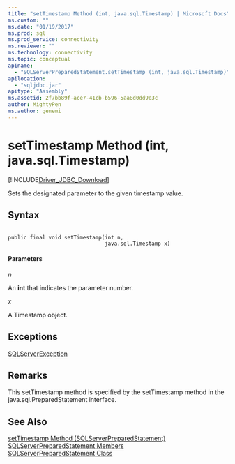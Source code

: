 ```yaml
---
title: "setTimestamp Method (int, java.sql.Timestamp) | Microsoft Docs"
ms.custom: ""
ms.date: "01/19/2017"
ms.prod: sql
ms.prod_service: connectivity
ms.reviewer: ""
ms.technology: connectivity
ms.topic: conceptual
apiname: 
  - "SQLServerPreparedStatement.setTimestamp (int, java.sql.Timestamp)"
apilocation: 
  - "sqljdbc.jar"
apitype: "Assembly"
ms.assetid: 2f7bb89f-ace7-41cb-b596-5aa8d0dd9e3c
author: MightyPen
ms.author: genemi
---
```

# setTimestamp Method (int, java.sql.Timestamp)
[!INCLUDE[Driver_JDBC_Download](../../../includes/driver_jdbc_download.md)]

  Sets the designated parameter to the given timestamp value.  
  
## Syntax  
  
```  
  
public final void setTimestamp(int n,  
                               java.sql.Timestamp x)  
```  
  
#### Parameters  
 *n*  
  
 An **int** that indicates the parameter number.  
  
 *x*  
  
 A Timestamp object.  
  
## Exceptions  
 [SQLServerException](../../../connect/jdbc/reference/sqlserverexception-class.md)  
  
## Remarks  
 This setTimestamp method is specified by the setTimestamp method in the java.sql.PreparedStatement interface.  
  
## See Also  
 [setTimestamp Method &#40;SQLServerPreparedStatement&#41;](../../../connect/jdbc/reference/settimestamp-method-sqlserverpreparedstatement.md)   
 [SQLServerPreparedStatement Members](../../../connect/jdbc/reference/sqlserverpreparedstatement-members.md)   
 [SQLServerPreparedStatement Class](../../../connect/jdbc/reference/sqlserverpreparedstatement-class.md)  
  
  
